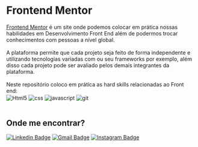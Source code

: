 # Frontend Mentor

[Frontend Mentor](https://frontendmentor.io)
 é um site onde podemos colocar em prática nossas habilidades em Desenvolvimento Front End além de podermos trocar conhecimentos com pessoas a nível global.
 <br> <br>
A plataforma permite que cada projeto seja feito de forma independente e utilizando tecnologias variadas com ou seu frameworks por exemplo, além disso cada projeto pode ser avaliado pelos demais integrantes da plataforma.
 <br> <br>
Neste repositório coloco em prática as hard skills relacionadas ao Front end: <br>
 <img align="center" alt="Html5" src="https://img.shields.io/badge/HTML5-E34F26?style=for-the-badge&logo=html5&logoColor=white"/>  <img align="center" alt="css" src="https://img.shields.io/badge/CSS3-1572B6?style=for-the-badge&logo=css3&logoColor=white"/> <img align="center" alt="javascript" src="https://img.shields.io/badge/JavaScript-F7DF1E?style=for-the-badge&logo=javascript&logoColor=black"/>
<img align="center" alt="git" src="https://img.shields.io/badge/GIT-E44C30?style=for-the-badge&logo=git&logoColor=white"/>
 <br> <br>
## Onde me encontrar?
[![Linkedin Badge](https://img.shields.io/badge/-LinkedIn-blue?style=flat-square&logo=Linkedin&logoColor=white&link=https://www.linkedin.com/in/tiagoribeirotech/)](https://www.linkedin.com/in/tiagoribeirotech/) [![Gmail Badge](https://img.shields.io/badge/-Gmail-c14438?style=flat-square&logo=Gmail&logoColor=white&link=mailtotiagobr.desenvolvedor@gmail.com)](mailto:tiagobr.desenvolvedor@gmail.com) [![Instagram Badge](https://img.shields.io/badge/-Instagram-DF0174?style=flat-square&labelColor=DF0174&logo=instagram&logoColor=white&link=https://www.instagram.com/tiagoribeirorj/?hl=pt-br)](https://www.instagram.com/tiagoribeirorj/?hl=pt-br)




